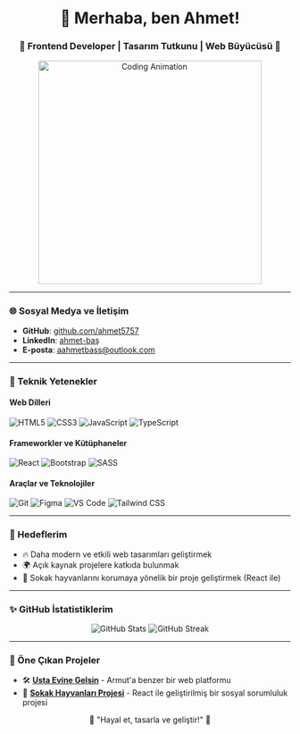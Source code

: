 <h1 align="center">👋 Merhaba, ben Ahmet!</h1>
<h3 align="center">🌟 Frontend Developer | Tasarım Tutkunu | Web Büyücüsü 🌟</h3>

<p align="center">
  <img src="https://user-images.githubusercontent.com/your-gif-link-here.gif" alt="Coding Animation" width="400"/>
</p>

---

### 🌐 Sosyal Medya ve İletişim
- **GitHub**: [github.com/ahmet5757](https://github.com/kullanıcı_adın)
- **LinkedIn**: [ahmet-baş]([https://linkedin.com/in/kullanıcı_adın](https://www.linkedin.com/in/ahmet-ba%C5%9F-/))
- **E-posta**: [aahmetbass@outlook.com](mailto:aahmetbass@outlook.com)

---

### 🚀 Teknik Yetenekler
#### Web Dilleri
<p>
  <img src="https://img.shields.io/badge/HTML5-E34F26?style=for-the-badge&logo=html5&logoColor=white" alt="HTML5"/>
  <img src="https://img.shields.io/badge/CSS3-1572B6?style=for-the-badge&logo=css3&logoColor=white" alt="CSS3"/>
  <img src="https://img.shields.io/badge/JavaScript-F7DF1E?style=for-the-badge&logo=javascript&logoColor=black" alt="JavaScript"/>
  <img src="https://img.shields.io/badge/TypeScript-3178C6?style=for-the-badge&logo=typescript&logoColor=white" alt="TypeScript"/>
</p>

#### Frameworkler ve Kütüphaneler
<p>
  <img src="https://img.shields.io/badge/React-61DAFB?style=for-the-badge&logo=react&logoColor=black" alt="React"/>
  <img src="https://img.shields.io/badge/Bootstrap-7952B3?style=for-the-badge&logo=bootstrap&logoColor=white" alt="Bootstrap"/>
  <img src="https://img.shields.io/badge/SASS-CC6699?style=for-the-badge&logo=sass&logoColor=white" alt="SASS"/>
</p>

#### Araçlar ve Teknolojiler
<p>
  <img src="https://img.shields.io/badge/Git-F05032?style=for-the-badge&logo=git&logoColor=white" alt="Git"/>
  <img src="https://img.shields.io/badge/Figma-F24E1E?style=for-the-badge&logo=figma&logoColor=white" alt="Figma"/>
  <img src="https://img.shields.io/badge/VS%20Code-007ACC?style=for-the-badge&logo=visual-studio-code&logoColor=white" alt="VS Code"/>
  <img src="https://img.shields.io/badge/Tailwind%20CSS-06B6D4?style=for-the-badge&logo=tailwindcss&logoColor=white" alt="Tailwind CSS"/>
</p>

---

### 🎯 Hedeflerim
- 🔥 Daha modern ve etkili web tasarımları geliştirmek
- 🌍 Açık kaynak projelere katkıda bulunmak
- 🐾 Sokak hayvanlarını korumaya yönelik bir proje geliştirmek (React ile)

---

### ✨ GitHub İstatistiklerim
<p align="center">
  <img src="https://github-readme-stats.vercel.app/api?username=kullanıcı_adın&show_icons=true&theme=radical" alt="GitHub Stats" />
  <img src="https://github-readme-streak-stats.herokuapp.com/?user=kullanıcı_adın&theme=radical" alt="GitHub Streak" />
</p>

---

### 🎨 Öne Çıkan Projeler
- 🛠️ **[Usta Evine Gelsin](https://github.com/kullanıcı_adın/usta-evine-gelsin)** - Armut'a benzer bir web platformu
- 🐾 **[Sokak Hayvanları Projesi](https://github.com/kullanıcı_adın/sokak-hayvanlari)** - React ile geliştirilmiş bir sosyal sorumluluk projesi

<p align="center">🚀 "Hayal et, tasarla ve geliştir!" 🚀</p>

